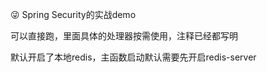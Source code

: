 :stuck_out_tongue_winking_eye:	Spring Security的实战demo

可以直接跑，里面具体的处理器按需使用，注释已经都写明

默认开启了本地redis，主函数启动默认需要先开启redis-server